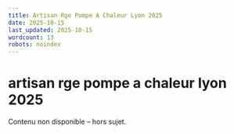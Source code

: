 ```yaml
---
title: Artisan Rge Pompe A Chaleur Lyon 2025
date: 2025-10-15
last_updated: 2025-10-15
wordcount: 13
robots: noindex
---
```


# artisan rge pompe a chaleur lyon 2025

Contenu non disponible – hors sujet.